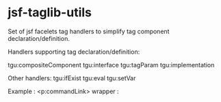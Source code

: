 jsf-taglib-utils
================

Set of jsf facelets tag handlers to simplify tag component declaration/definition. 

Handlers supporting tag declaration/definition:

  tgu:compositeComponent
  tgu:interface
  tgu:tagParam
  tgu:implementation

Other handlers:
  tgu:ifExist
  tgu:eval
  tgu:setVar


Example : <p:commandLink> wrapper :

<pre><code>

<ui:composition>
  <tgu:compositeComponent>
    <tgu:interface>
      <tgu:tagParam name="action" isMethodParam="true"/>
      <tgu:tagParam name="actionListener"/>
      <tgu:tagParam name="id" required="true"/>
      <tgu:tagParam name="event"/>
      <tgu:tagParam name="update"/>
      <tgu:tagParam name="rendered" default="true"/>
      <tgu:tagParam name="style"/>
      <tgu:tagParam name="value"/>
    </tgu:interface>

    <tgu:implementation>

      <p:commandLink  id="#{__id}"
                 action="#{:invokeTagMethodExpression(__action)}"
                 update="#{__update}"
                 rendered="#{__rendered}"
                 style="#{__style}"
                 value="#{__value}">
        
        <tgu:ifExist value="__event">
          <f:attribute name="event" value="#{__event}"/>
        </tgu:ifExist>
      
        <tgu:ifExist value="__actionListener">
          <f:attribute name="actionListener" value="#{__actionListener}"/>
        </tgu:ifExist>

        <ui:insert/>

      </p:commandLink>

    </tgu:implementation>

  </tgu:compositeComponent>

</ui:composition>

</code></pre>
